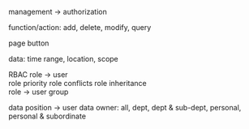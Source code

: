 management -> authorization 

function/action: add, delete, modify, query  

page
button

data: time range, location, scope 

RBAC 
role -> user  
role priority 
role conflicts
role inheritance  
role -> user group 


data
position -> user 
data owner: all, dept, dept & sub-dept, personal, personal & subordinate